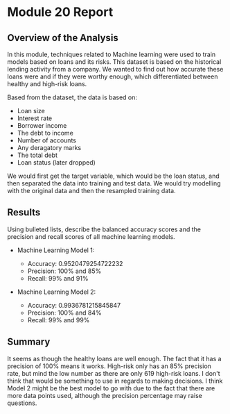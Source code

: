 # Module 20 Report

## Overview of the Analysis

In this module, techniques related to Machine learning were used to train models based on loans and its risks. This dataset is based on the historical lending activity from a company. We wanted to find out how accurate these loans were and if they were worthy enough, which differentiated between healthy and high-risk loans.

Based from the dataset, the data is based on:
- Loan size
- Interest rate
- Borrower income
- The debt to income
- Number of accounts
- Any deragatory marks
- The total debt
- Loan status (later dropped)

We would first get the target variable, which would be the loan status, and then separated the data into training and test data.  We would try modelling with the original data and then the resampled training data. 

## Results

Using bulleted lists, describe the balanced accuracy scores and the precision and recall scores of all machine learning models.

* Machine Learning Model 1:
  - Accuracy: 0.9520479254722232
  - Precision: 100% and 85%
  - Recall: 99% and 91%

* Machine Learning Model 2:
  - Accuracy: 0.9936781215845847
  - Precision: 100% and 84%
  - Recall: 99% and 99%

## Summary

It seems as though the healthy loans are well enough. The fact that it has a precision of 100% means it works. High-risk only has an 85% precision rate, but mind the low number as there are only 619 high-risk loans. I don't think that would be something to use in regards to making decisions. I think Model 2 might be the best model to go with due to the fact that there are more data points used, although the precision percentage may raise questions. 